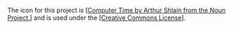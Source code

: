 The icon for this project is [[Computer Time by Arthur Shlain from the Noun Project.](https://thenounproject.com/search/?q=computer+time&i=87580)] and is used under the [[Creative Commons License](http://creativecommons.org/licenses/by/3.0/us/)].
